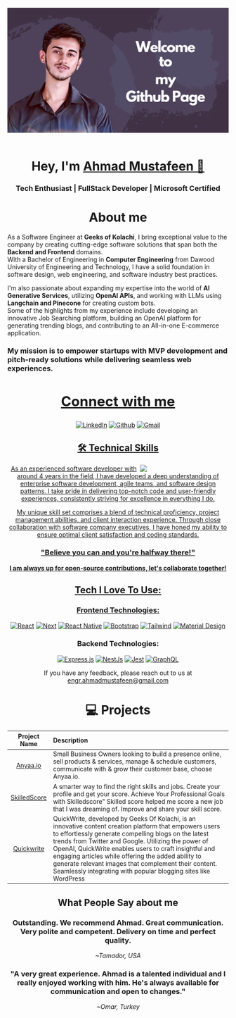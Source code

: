 ![GitHubBanner](https://github.com/ahmadmustafeen/ahmadmustafeen/blob/09f8e665a705f518cde8ca88489aaa4f0007c94b/Github.png)
<br/>
<br/>

<h1 align="center" >Hey, I'm <a href="https://ahmadmustafeen.com" target="_blank"> Ahmad Mustafeen 👋</a>
<br/>

### <h3 align="center">Tech Enthusiast | FullStack Developer | Microsoft Certified </h3>
 
## <h1 align="center"> About me</h1>

As a Software Engineer at <b>Geeks of Kolachi</b>, I bring exceptional value to the company by creating cutting-edge software solutions that span both the <b>Backend and Frontend</b> domains. <br/>
With a Bachelor of Engineering in <b>Computer Engineering</b> from Dawood University of Engineering and Technology, I have a solid foundation in software design, web engineering, and software industry best practices.

I'm also passionate about expanding my expertise into the world of <b>AI Generative Services</b>, utilizing <b>OpenAI APIs</b>, and working with LLMs using <b>Langchain and Pinecone</b> for creating custom bots.<br/> Some of the highlights from my experience include developing an innovative Job Searching platform, building an OpenAI platform for generating trending blogs, and contributing to an All-in-one E-commerce application.
<br/>

### My mission is to empower startups with MVP development and pitch-ready solutions while delivering seamless web experiences.

   <div align="center">

## <a  href="https://www.linkedin.com/in/ahmadmustafeen" target="_blank"><h2 align="center">Connect with me</h2></a>

<p align="center">
<a  href="https://www.linkedin.com/in/ahmadmustafeen" target="_blank"><img alt="LinkedIn" src="https://img.shields.io/badge/linkedin%20-%230077B5.svg?&style=for-the-badge&logo=linkedin&logoColor=white" /></a>
<a href="https://github.com/ahmadmustafeen" target="_blank"><img alt="Github" src="https://img.shields.io/badge/GitHub-100000?style=for-the-badge&logo=github&logoColor=white"/></a>
<a href="mailto:engr.ahmadmustafeen@gmail.com"><img  alt="Gmail" src="https://img.shields.io/badge/Gmail-D14836?style=for-the-badge&logo=gmail&logoColor=white" />

</p>
 <div align="center">

## 🛠 Technical Skills
   
   <img width="40%" align="right"   src="https://user-images.githubusercontent.com/90326051/196059543-f26eed56-e331-4211-8c0f-7ec25ab482de.png">

As an experienced software developer with around 4 years in the field, I have developed a deep understanding of enterprise software development, agile teams, and software design patterns. I take pride in delivering top-notch code and user-friendly experiences, consistently striving for excellence in everything I do.

My unique skill set comprises a blend of technical proficiency, project management abilities, and client interaction experience. Through close collaboration with software company executives, I have honed my ability to ensure optimal client satisfaction and coding standards.

### "Believe you can and you're halfway there!"

**I am always up for open-source contributions, let's collaborate together!**

## Tech I Love To Use:

### Frontend Technologies:

<p align="center"> 
  <a href="#"><img alt="React" src="https://img.shields.io/badge/React-20232a.svg?logo=react&logoColor=%2361DAFB"></a>
     <a href="#"><img alt="Next" src="https://img.shields.io/badge/NextJs-000000.svg?logo=Next.Js&logoColor=white"></a>
     <a href="#"><img alt="React Native" src="https://img.shields.io/badge/React%20Native-20232a.svg?logo=react&logoColor=%2361DAFB"></a>
    <a href="#"><img alt="Bootstrap" src="https://img.shields.io/badge/Bootstrap-7952B3.svg?logo=bootstrap&logoColor=white"></a>
    <a href="#"><img alt="Tailwind" src="https://img.shields.io/badge/-Tailwind-E8E8E8?logo=tailwindcss&logoColor=black%22"></a>
    <a href="#"><img alt="Material Design" src="https://img.shields.io/badge/Material%20Design-0081CB.svg?logo=material-design&logoColor=white"></a>
</p>

### Backend Technologies:

<p align="center"> 
<a href="#"><img alt="Express.js" src="https://img.shields.io/badge/Express.js-404d59.svg?logo=express&logoColor=white"></a>
    <a href="#"><img alt="NestJs" src="https://custom-icon-badges.demolab.com/badge/jest-ea2845.svg?logo=nestjs"></a>
    <a href="#"><img alt="Jest" src="https://custom-icon-badges.demolab.com/badge/jest-ff3c0c.svg?logo=jest"></a>
    <a href="#"><img alt="GraphQL" src="https://img.shields.io/badge/GraphQL-fff.svg?logo=graphql&logoColor=e10098"></a>
</p>

If you have any feedback, please reach out to us at engr.ahmadmustafeen@gmail.com

<h1 align="center">💻 Projects</h1>

|               Project Name                | Description                                                                                                                                                                                                                                                                                                                                                                                                                                                       |
| :---------------------------------------: | :---------------------------------------------------------------------------------------------------------------------------------------------------------------------------------------------------------------------------------------------------------------------------------------------------------------------------------------------------------------------------------------------------------------------------------------------------------------- |
|       [Anyaa.io](https://anyaa.io)        | Small Business Owners looking to build a presence online, sell products & services, manage & schedule customers, communicate with & grow their customer base, choose Anyaa.io.                                                                                                                                                                                                                                                                                    |
| [SkilledScore](https://skilledscore.com)  | A smarter way to find the right skills and jobs. Create your profile and get your score. Achieve Your Professional Goals with Skilledscore" Skilled score helped me score a new job that I was dreaming of. Improve and share your skill score.                                                                                                                                                                                                                   |
| [Quickwrite](https://www.skilledgeeks.us) | QuickWrite, developed by Geeks Of Kolachi, is an innovative content creation platform that empowers users to effortlessly generate compelling blogs on the latest trends from Twitter and Google. Utilizing the power of OpenAI, QuickWrite enables users to craft insightful and engaging articles while offering the added ability to generate relevant images that complement their content. Seamlessly integrating with popular blogging sites like WordPress |

## What People Say about me

<h3>Outstanding. We recommend Ahmad. Great communication. Very polite and competent. Delivery on time and perfect quality.</h3>
<i>~Tamador, USA</i>

<h3>"A very great experience. Ahmad is a talented individual and I really enjoyed working with him. He's always available for communication and open to changes."</h3>
<i>~Omar, Turkey</i>


 </div>



